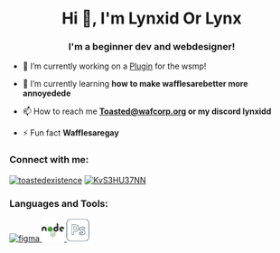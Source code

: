 <h1 align="center">Hi 👋, I'm Lynxid Or Lynx</h1>
<h3 align="center">I'm a beginner dev and webdesigner!</h3>

- 🔭 I’m currently working on a [Plugin](https://github.com/ToastedExistence/ToastedBot) for the wsmp!

- 🌱 I’m currently learning **how to make wafflesarebetter more annoyedede**

- 📫 How to reach me **Toasted@wafcorp.org or my discord lynxidd**

- ⚡ Fun fact **Wafflesaregay**

<h3 align="left">Connect with me:</h3>
<p align="left">
<a href="https://www.youtube.com/c/lyxi.d" target="blank"><img align="center" src="https://raw.githubusercontent.com/rahuldkjain/github-profile-readme-generator/master/src/images/icons/Social/youtube.svg" alt="toastedexistence" height="30" width="40" /></a>
<a href="https://discord.gg/KvS3HU37NN" target="blank"><img align="center" src="https://raw.githubusercontent.com/rahuldkjain/github-profile-readme-generator/master/src/images/icons/Social/discord.svg" alt="KvS3HU37NN" height="30" width="40" /></a>
</p>

<h3 align="left">Languages and Tools:</h3>
<p align="left"> <a href="https://www.figma.com/" target="_blank" rel="noreferrer"> <img src="https://www.vectorlogo.zone/logos/figma/figma-icon.svg" alt="figma" width="40" height="40"/> </a> <a href="https://nodejs.org" target="_blank" rel="noreferrer"> <img src="https://raw.githubusercontent.com/devicons/devicon/master/icons/nodejs/nodejs-original-wordmark.svg" alt="nodejs" width="40" height="40"/> </a> <a href="https://www.photoshop.com/en" target="_blank" rel="noreferrer"> <img src="https://raw.githubusercontent.com/devicons/devicon/master/icons/photoshop/photoshop-line.svg" alt="photoshop" width="40" height="40"/> </a> </p>
